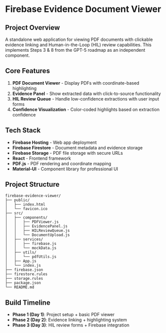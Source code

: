 # Firebase Evidence Document Viewer

## Project Overview
A standalone web application for viewing PDF documents with clickable evidence linking and Human-in-the-Loop (HIL) review capabilities. This implements Steps 3 & 8 from the GPT-5 roadmap as an independent component.

## Core Features
1. **PDF Document Viewer** - Display PDFs with coordinate-based highlighting
2. **Evidence Panel** - Show extracted data with click-to-source functionality
3. **HIL Review Queue** - Handle low-confidence extractions with user input forms
4. **Confidence Visualization** - Color-coded highlights based on extraction confidence

## Tech Stack
- **Firebase Hosting** - Web app deployment
- **Firebase Firestore** - Document metadata and evidence storage
- **Firebase Storage** - PDF file storage with secure URLs
- **React** - Frontend framework
- **PDF.js** - PDF rendering and coordinate mapping
- **Material-UI** - Component library for professional UI

## Project Structure
```
firebase-evidence-viewer/
├── public/
│   ├── index.html
│   └── favicon.ico
├── src/
│   ├── components/
│   │   ├── PDFViewer.js
│   │   ├── EvidencePanel.js
│   │   ├── HILReviewQueue.js
│   │   └── DocumentUpload.js
│   ├── services/
│   │   ├── firebase.js
│   │   └── mockData.js
│   ├── utils/
│   │   └── pdfUtils.js
│   ├── App.js
│   └── index.js
├── firebase.json
├── firestore.rules
├── storage.rules
├── package.json
└── README.md
```

## Build Timeline
- **Phase 1 (Day 1)**: Project setup + basic PDF viewer
- **Phase 2 (Day 2)**: Evidence linking + highlighting system
- **Phase 3 (Day 3)**: HIL review forms + Firebase integration